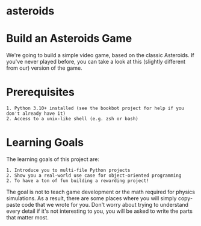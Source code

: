 # asteroids

# Build an Asteroids Game

We're going to build a simple video game, based on the classic Asteroids. If you've never played before, you can take a look at this (slightly different from our) version of the game.

# Prerequisites

    1. Python 3.10+ installed (see the bookbot project for help if you don't already have it)
    2. Access to a unix-like shell (e.g. zsh or bash)

# Learning Goals

The learning goals of this project are:

    1. Introduce you to multi-file Python projects
    2. Show you a real-world use case for object-oriented programming
    2. To have a ton of fun building a rewarding project!

The goal is not to teach game development or the math required for physics simulations. As a result, there are some places where you will simply copy-paste code that we wrote for you. Don't worry about trying to understand every detail if it's not interesting to you, you will be asked to write the parts that matter most.
